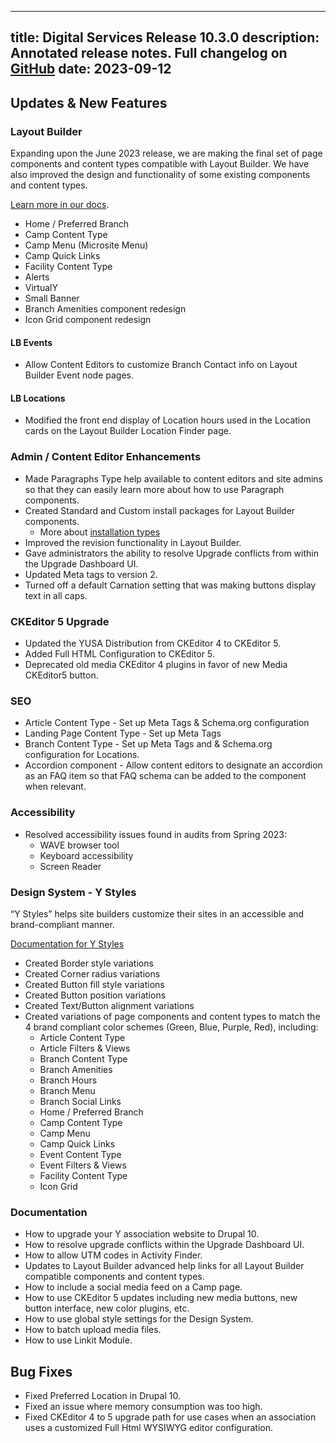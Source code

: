  ---
title: Digital Services Release 10.3.0
description: Annotated release notes. Full changelog on [GitHub](https://github.com/YCloudYUSA/yusaopeny/releases/tag/10.3.0)
date: 2023-09-12
---

## Updates & New Features

### Layout Builder

Expanding upon the June 2023 release, we are making the final set of page components and content types compatible with Layout Builder. We have also improved the design and functionality of some existing components and content types.

[Learn more in our docs](https://ds-docs.y.org/docs/user-documentation/layout-builder/).

* Home / Preferred Branch
* Camp Content Type
* Camp Menu (Microsite Menu)
* Camp Quick Links
* Facility Content Type
* Alerts
* VirtualY
* Small Banner
* Branch Amenities component redesign
* Icon Grid component redesign

#### LB Events

* Allow Content Editors to customize Branch Contact info on Layout Builder Event node pages.

#### LB Locations

* Modified the front end display of Location hours used in the Location cards on the Layout Builder Location Finder page.

### Admin / Content Editor Enhancements

* Made Paragraphs Type help available to content editors and site admins so that they can easily learn more about how to use Paragraph components.
* Created Standard and Custom install packages for Layout Builder components.
  * More about [installation types](/docs/wiki/open-y-2.0-root-yaml-files/#openyinstallation_typesyml)
* Improved the revision functionality in Layout Builder.
* Gave administrators the ability to resolve Upgrade conflicts from within the Upgrade Dashboard UI.
* Updated Meta tags to version 2.
* Turned off a default Carnation setting that was making buttons display text in all caps.

### CKEditor 5 Upgrade

* Updated the YUSA Distribution from CKEditor 4 to CKEditor 5.
* Added Full HTML Configuration to CKEditor 5.
* Deprecated old media CKEditor 4 plugins in favor of new Media CKEditor5 button.

### SEO

* Article Content Type - Set up Meta Tags & Schema.org configuration
* Landing Page Content Type - Set up Meta Tags
* Branch Content Type - Set up Meta Tags and & Schema.org configuration for Locations.
* Accordion component - Allow content editors to designate an accordion as an FAQ item so that FAQ schema can be added to the component when relevant.

### Accessibility

* Resolved accessibility issues found in audits from Spring 2023:
  * WAVE browser tool
  * Keyboard accessibility
  * Screen Reader

### Design System - Y Styles

“Y Styles” helps site builders customize their sites in an accessible and brand-compliant manner.

[Documentation for Y Styles](https://ds-docs.y.org/docs/user-documentation/layout-builder/advanced-options/)

* Created Border style variations
* Created Corner radius variations
* Created Button fill style variations
* Created Button position variations
* Created Text/Button alignment variations
* Created variations of page components and content types to match the 4 brand compliant color schemes (Green, Blue, Purple, Red), including:
  * Article Content Type
  * Article Filters & Views
  * Branch Content Type
  * Branch Amenities
  * Branch Hours
  * Branch Menu
  * Branch Social Links
  * Home / Preferred Branch
  * Camp Content Type
  * Camp Menu
  * Camp Quick Links
  * Event Content Type
  * Event Filters & Views
  * Facility Content Type
  * Icon Grid

### Documentation

* How to upgrade your Y association website to Drupal 10.
* How to resolve upgrade conflicts within the Upgrade Dashboard UI.
* How to allow UTM codes in Activity Finder.
* Updates to Layout Builder advanced help links for all Layout Builder compatible components and content types.
* How to include a social media feed on a Camp page.
* How to use CKEditor 5 updates including new media buttons, new button interface, new color plugins, etc.
* How to use global style settings for the Design System.
* How to batch upload media files.
* How to use Linkit Module.

## Bug Fixes

* Fixed Preferred Location in Drupal 10.
* Fixed an issue where memory consumption was too high.
* Fixed CKEditor 4 to 5 upgrade path for use cases when an association uses a customized Full Html WYSIWYG editor configuration.